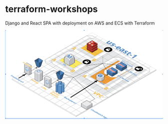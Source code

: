 # terraform-workshops
Django and React SPA with deployment on AWS and ECS with Terraform

![architecture](arch.png)

